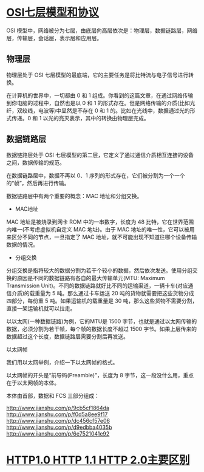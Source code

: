 # [OSI七层模型和协议](http://www.jianshu.com/p/f16d7f3c8d5f)
OSI 模型中，网络被分为七层，由底层向高层依次是：物理层，数据链路层，网络层，传输层，会话层，表示层和应用层。
## 物理层
物理层处于 OSI 七层模型的最底端，它的主要任务是将比特流与电子信号进行转换。

在计算机的世界中，一切都由 0 和 1 组成。你看到的这篇文章，在通过网络传输到你电脑的过程中，自然也是以 0 和 1 的形式存在。但是网络传输的介质(比如光纤，双绞线，电波等)中显然是不存在 0 和 1 的。比如在光线中，数据通过光的形式传递。0 和 1 以光的亮灭表示，其中的转换由物理层完成。

## 数据链路层

数据链路层处于 OSI 七层模型的第二层，它定义了通过通信介质相互连接的设备之间，数据传输的规范。

在数据链路层中，数据不再以 0、1 序列的形式存在，它们被分割为一个一个的“帧”，然后再进行传输。

数据链路层中有两个重要的概念：MAC 地址和分组交换。

* MAC地址

MAC 地址是被烧录到网卡 ROM 中的一串数字，长度为 48 比特，它在世界范围内唯一(不考虑虚拟机自定义 MAC 地址)。由于 MAC 地址的唯一性，它可以被用来区分不同的节点，一旦指定了 MAC 地址，就不可能出现不知道往哪个设备传输数据的情况。

* 分组交换

分组交换是指将较大的数据分割为若干个较小的数据，然后依次发送。使用分组交换的原因是不同的数据链路有各自的最大传输单元(MTU: Maximum Transmission Unit)。不同的数据链路就好比不同的运输渠道，一辆卡车(对应通信介质)的载重量为 5 吨。那么通过卡车运送 20 吨的货物就需要把这些货物分成四部分，每份重 5 吨。如果运输机的载重量是 30 吨，那么这些货物不需要分割，直接一架运输机就可以拉走。

以以太网(一种数据链路)为例，它的MTU是 1500 字节，也就是通过以太网传输的数据，必须分割为若干帧，每个帧的数据长度不超过 1500 字节。如果上层传来的数据超过这个长度，数据链路层需要分割后再发送。

以太网帧

我们用以太网举例，介绍一下以太网帧的格式。

以太网帧的开头是“前导码(Preamble)”，长度为 8 字节，这一段没什么用，重点在于以太网帧的本体。

本体由首部，数据和 FCS 三部分组成：

http://www.jianshu.com/p/9cb5cf1864da
http://www.jianshu.com/p/f0d5a8ee9f17
http://www.jianshu.com/p/dc456cf57e06
http://www.jianshu.com/p/d9edbba4035b
http://www.jianshu.com/p/6e7521041e92

# [HTTP1.0 HTTP 1.1 HTTP 2.0主要区别](http://blog.csdn.net/linsongbin1/article/details/54980801)